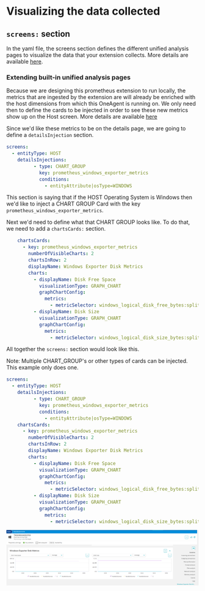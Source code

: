# Visualizing the data collected 

## `screens:` section

In the yaml file, the screens section defines the different unified analysis pages to visualize the data that your extension collects. More details are available [here](https://www.dynatrace.com/support/help/shortlink/ua-pages).

### Extending built-in unified analysis pages 

Because we are designing this prometheus extension to run locally, the metrics that are ingested by the extension are will already be enriched with the host dimensions from which this OneAgent is running on. We only need then to define the cards to be injected in order to see these new metrics show up on the Host screen. More details are available [here](https://www.dynatrace.com/support/help/shortlink/extend-ua-pages)

Since we'd like these metrics to be on the details page, we are going to define a `detailsInjection` section. 

```yaml
screens:
  - entityType: HOST
    detailsInjections:
          - type: CHART_GROUP
            key: prometheus_windows_exporter_metrics
            conditions:
              - entityAttribute|osType=WINDOWS
```

This section is saying that if the HOST Operating System is Windows then we'd like to inject a CHART GROUP Card with the key `prometheus_windows_exporter_metrics`. 

Next we'd need to define what that CHART GROUP looks like. To do that, we need to add a `chartsCards:` section.

```yaml
    chartsCards:
      - key: prometheus_windows_exporter_metrics
        numberOfVisibleCharts: 2
        chartsInRow: 2
        displayName: Windows Exporter Disk Metrics
        charts:
          - displayName: Disk Free Space
            visualizationType: GRAPH_CHART
            graphChartConfig:
              metrics:
                - metricSelector: windows_logical_disk_free_bytes:splitBy("volume")
          - displayName: Disk Size
            visualizationType: GRAPH_CHART
            graphChartConfig:
              metrics:
                - metricSelector: windows_logical_disk_size_bytes:splitBy("volume")
```

All together the `screens:` section would look like this. 

Note: Multiple CHART_GROUP's or other types of cards can be injected. This example only does one. 

```yaml
screens:
  - entityType: HOST
    detailsInjections:
          - type: CHART_GROUP
            key: prometheus_windows_exporter_metrics
            conditions:
              - entityAttribute|osType=WINDOWS
    chartsCards:
      - key: prometheus_windows_exporter_metrics
        numberOfVisibleCharts: 2
        chartsInRow: 2
        displayName: Windows Exporter Disk Metrics
        charts:
          - displayName: Disk Free Space
            visualizationType: GRAPH_CHART
            graphChartConfig:
              metrics:
                - metricSelector: windows_logical_disk_free_bytes:splitBy("volume")
          - displayName: Disk Size
            visualizationType: GRAPH_CHART
            graphChartConfig:
              metrics:
                - metricSelector: windows_logical_disk_size_bytes:splitBy("volume")
```

![Host Screen](../../../assets/images/03_prometheus_host_screen.png)